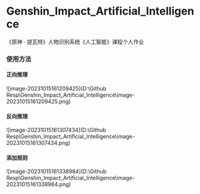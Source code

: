 # Genshin_Impact_Artificial_Intelligence
 《原神 · 提瓦特》人物识别系统《人工智能》课程个人作业

### 使用方法

#### 正向推理

![image-20231015161209425](D:\Github Resp\Genshin_Impact_Artificial_Intelligence\image-20231015161209425.png)

#### 反向推理

![image-20231015161307434](D:\Github Resp\Genshin_Impact_Artificial_Intelligence\image-20231015161307434.png)

#### 添加规则

![image-20231015161338984](D:\Github Resp\Genshin_Impact_Artificial_Intelligence\image-20231015161338984.png)


